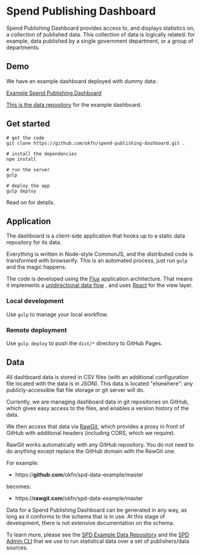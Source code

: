 # Spend Publishing Dashboard

Spend Publishing Dashboard provides access to, and displays statistics on,
a collection of published data. This collection of data is logically related:
for example, data published by a single government department, or a group
of departments.

## Demo

We have an example dashboard deployed with dummy data:

[Example Spend Publishing Dashboard](http://example.dashboards.okfnlabs.org/)

[This is the data repository](https://github.com/okfn/spd-data-example) for the example dashboard.

## Get started

```
# get the code
git clone https://github.com/okfn/spend-publishing-dashboard.git .

# install the dependencies
npm install

# run the server
gulp

# deploy the app
gulp deploy
```

Read on for details.

## Application

The dashboard is a client-side application that hooks up to a static data repository
for its data.

Everything is written in Node-style CommonJS, and the distributed code is
transformed with browserify. This is an automated process, just run `gulp`
and the magic happens.

The code is developed using the [Flux](http://facebook.github.io/flux/)
application architecture. That means it implements a [unidirectional data flow](http://facebook.github.io/flux/docs/overview.html#structure-and-data-flow)
, and uses [React](https://facebook.github.io/react/) for the view layer.

### Local development

Use `gulp` to manage your local workflow.

### Remote deployment

Use `gulp deploy` to push the `dist/*` directory to GitHub Pages.


## Data

All dashboard data is stored in CSV files (with an additional configuration file
located with the data is in JSON). This data is located "elsewhere": any
publicly-accessible flat file storage or git server will do.

Currently, we are managing dashboard data in git repositories on GitHub,
which gives easy access to the files, and enables a version history of the data.

We then access that data via [RawGit](https://rawgit.com/), which provides a proxy
in front of GitHub with additional headers (including CORS, which we require).

RawGit works automatically with any GitHub repository. You do not need to do anything
except replace the GitHub domain with the RawGit one.

For example:

* https://**github.com**/okfn/spd-data-example/master

becomes:

* https://**rawgit.com**/okfn/spd-data-example/master

Data for a Spend Publishing Dashboard can be generated in any way, as long
as it conforms to the schema that is in use. At this stage of development,
there is not extensive documentation on the schema.

To learn more, please see the [SPD Example Data Repository](https://github.com/okfn/spd-data-example)
and the [SPD Admin CLI](https://github.com/okfn/spd-admin) that we use to run
statistical data over a set of publishers/data sources.
